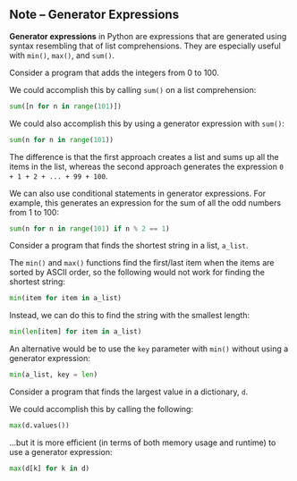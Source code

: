 ## Note – Generator Expressions

**Generator expressions** in Python are expressions that are generated using syntax resembling that of list comprehensions. They are especially useful with `min()`, `max()`, and `sum()`.

Consider a program that adds the integers from 0 to 100. 

We could accomplish this by calling `sum()` on a list comprehension:

```python
sum([n for n in range(101)])
```

We could also accomplish this by using a generator expression with `sum()`:

```python
sum(n for n in range(101))
```

The difference is that the first approach creates a list and sums up all the items in the list, whereas the second approach generates the expression `0 + 1 + 2 + ... + 99 + 100`.

We can also use conditional statements in generator expressions. For example, this generates an expression for the sum of all the odd numbers from 1 to 100:

```python
sum(n for n in range(101) if n % 2 == 1)
```
Consider a program that finds the shortest string in a list, `a_list`.

The `min()` and `max()` functions find the first/last item when the items are sorted by ASCII order, so the following would not work for finding the shortest string:

```python
min(item for item in a_list)
```

Instead, we can do this to find the string with the smallest length:

```python
min(len[item] for item in a_list)
```

An alternative would be to use the `key` parameter with `min()` without using a generator expression:

```python
min(a_list, key = len)
```

Consider a program that finds the largest value in a dictionary, `d`.

We could accomplish this by calling the following:

```python
max(d.values())
```

...but it is more efficient (in terms of both memory usage and runtime) to use a generator expression: 

```python
max(d[k] for k in d)
```

